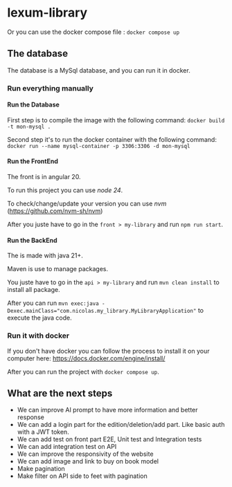# lexum-library

Or you can use the docker compose file : `docker compose up`

## The database

The database is a MySql database, and you can run it in docker.

### Run everything manually

#### Run the Database
First step is to compile the image with the following command: `docker build -t mon-mysql .`

Second step it's to run the docker container with the following command: `docker run --name mysql-container -p 3306:3306 -d mon-mysql`

#### Run the FrontEnd

The front is in angular 20.

To run this project you can use *node 24*.

To check/change/update your version you can use *nvm* (https://github.com/nvm-sh/nvm)

After you juste have to go in the `front > my-library` and run `npm run start`.

#### Run the BackEnd

The is made with java 21+.

Maven is use to manage packages.

You juste have to go in the `api > my-library` and run `mvn clean install` to install all package.

After you can run `mvn exec:java -Dexec.mainClass="com.nicolas.my_library.MyLibraryApplication"` to execute the java code.

### Run it with docker

If you don't have docker you can follow the process to install it on your computer here: https://docs.docker.com/engine/install/

After you can run the project with `docker compose up`.


## What are the next steps

* We can improve AI prompt to have more information and better response
* We can add a login part for the edition/deletion/add part. Like basic auth with a JWT token.
* We can add test on front part E2E, Unit test and Integration tests
* We can add integration test on API
* We can improve the responsivity of the website
* We can add image and link to buy on book model
* Make pagination
* Make filter on API side to feet with pagination